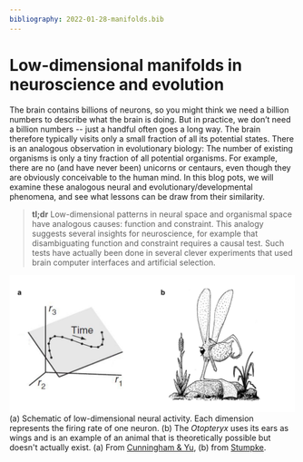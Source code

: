```yaml
---
bibliography: 2022-01-28-manifolds.bib
---
```


# Low-dimensional manifolds in neuroscience and evolution

The brain contains billions of neurons, so you might think we need a billion numbers to describe what the brain is doing. But in practice, we don’t need a billion numbers -- just a handful often goes a long way. The brain therefore
typically visits only a small fraction of all its potential states. There is an analogous observation in evolutionary biology: The number of existing organisms is only a tiny fraction of all potential organisms. For example, there are no (and have never been) unicorns or centaurs, even though they are obviously conceivable to the human mind. In this blog pots, we will examine these analogous neural and evolutionary/developmental phenomena, and see what lessons can be draw from their
similarity. 

> **tl;dr** Low-dimensional patterns in neural space and organismal space have analogous causes: function and constraint. This analogy suggests several insights for neuroscience, for example that disambiguating function and constraint requires a causal test. Such tests have actually been done in several clever experiments that used brain computer interfaces and artificial selection. 

![](/images/2022-01-28-manifolds/analogy.jpg)
<span class="caption"> (a) Schematic of low-dimensional neural activity. Each dimension represents the firing rate of one neuron.
(b) The *Otopteryx* uses its ears as wings and is an example of an animal that is theoretically possible but doesn't actually exist.
  (a) From [Cunningham & Yu](https://doi.org/10.1038/nn.3776), (b) from [Stumpke](http://www.sivatherium.narod.ru/library/Stumpke/book_en.htm).</span>
